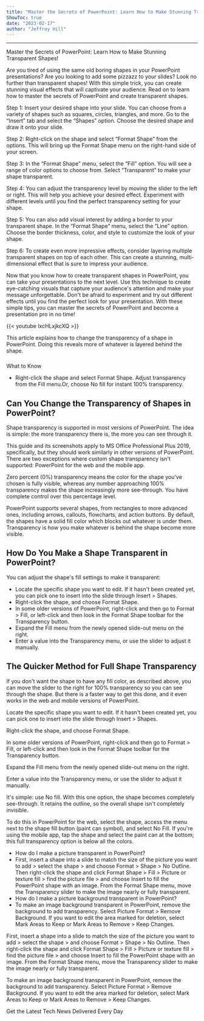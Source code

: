 ```yaml
---
title: "Master the Secrets of PowerPoint: Learn How to Make Stunning Transparent Shapes!"
ShowToc: true 
date: "2023-02-17"
author: "Jeffrey Hill"
---
```

*****
Master the Secrets of PowerPoint: Learn How to Make Stunning Transparent Shapes!

Are you tired of using the same old boring shapes in your PowerPoint presentations? Are you looking to add some pizzazz to your slides? Look no further than transparent shapes! With this simple trick, you can create stunning visual effects that will captivate your audience. Read on to learn how to master the secrets of PowerPoint and create transparent shapes.

Step 1: Insert your desired shape into your slide. You can choose from a variety of shapes such as squares, circles, triangles, and more. Go to the “Insert” tab and select the “Shapes” option. Choose the desired shape and draw it onto your slide.

Step 2: Right-click on the shape and select “Format Shape” from the options. This will bring up the Format Shape menu on the right-hand side of your screen.

Step 3: In the “Format Shape” menu, select the “Fill” option. You will see a range of color options to choose from. Select “Transparent” to make your shape transparent.

Step 4: You can adjust the transparency level by moving the slider to the left or right. This will help you achieve your desired effect. Experiment with different levels until you find the perfect transparency setting for your shape.

Step 5: You can also add visual interest by adding a border to your transparent shape. In the “Format Shape” menu, select the “Line” option. Choose the border thickness, color, and style to customize the look of your shape.

Step 6: To create even more impressive effects, consider layering multiple transparent shapes on top of each other. This can create a stunning, multi-dimensional effect that is sure to impress your audience.

Now that you know how to create transparent shapes in PowerPoint, you can take your presentations to the next level. Use this technique to create eye-catching visuals that capture your audience's attention and make your message unforgettable. Don't be afraid to experiment and try out different effects until you find the perfect look for your presentation. With these simple tips, you can master the secrets of PowerPoint and become a presentation pro in no time!

{{< youtube lxcHLxjkcXQ >}} 




This article explains how to change the transparency of a shape in PowerPoint. Doing this reveals more of whatever is layered behind the shape.

 
### 
What to Know
 
- Right-click the shape and select Format Shape. Adjust transparency from the Fill menu.Or, choose No fill for instant 100% transparency.

 
##   Can You Change the Transparency of Shapes in PowerPoint?  
 

Shape transparency is supported in most versions of PowerPoint. The idea is simple: the more transparency there is, the more you can see through it.

 
This guide and its screenshots apply to MS Office Professional Plus 2019, specifically, but they should work similarly in other versions of PowerPoint. There are two exceptions where custom shape transparency isn't supported: PowerPoint for the web and the mobile app.
 

Zero percent (0%) transparency means the color for the shape you've chosen is fully visible, whereas any number approaching 100% transparency makes the shape increasingly more see-through. You have complete control over this percentage level.

 

PowerPoint supports several shapes, from rectangles to more advanced ones, including arrows, callouts, flowcharts, and action buttons. By default, the shapes have a solid fill color which blocks out whatever is under them. Transparency is how you make whatever is behind the shape become more visible.

 
##   How Do You Make a Shape Transparent in PowerPoint?  
 

You can adjust the shape's fill settings to make it transparent:

 
- Locate the specific shape you want to edit. If it hasn't been created yet, you can pick one to insert into the slide through Insert > Shapes.
 - Right-click the shape, and choose Format Shape.
 - In some older versions of PowerPoint, right-click and then go to Format > Fill, or left-click and then look in the Format Shape toolbar for the Transparency button.
 - Expand the Fill menu from the newly opened slide-out menu on the right.
 - Enter a value into the Transparency menu, or use the slider to adjust it manually.

 
##   The Quicker Method for Full Shape Transparency  
 

If you don't want the shape to have any fill color, as described above, you can move the slider to the right for 100% transparency so you can see through the shape. But there is a faster way to get this done, and it even works in the web and mobile versions of PowerPoint.

 

Locate the specific shape you want to edit. If it hasn't been created yet, you can pick one to insert into the slide through Insert > Shapes.

 

Right-click the shape, and choose Format Shape.

 

In some older versions of PowerPoint, right-click and then go to Format > Fill, or left-click and then look in the Format Shape toolbar for the Transparency button.

 

Expand the Fill menu from the newly opened slide-out menu on the right.

 

Enter a value into the Transparency menu, or use the slider to adjust it manually.

 

It's simple: use No fill. With this one option, the shape becomes completely see-through. It retains the outline, so the overall shape isn't completely invisible.

 

To do this in PowerPoint for the web, select the shape, access the menu next to the shape fill button (paint can symbol), and select No Fill. If you're using the mobile app, tap the shape and select the paint can at the bottom; this full transparency option is below all the colors.

 
- How do I make a picture transparent in PowerPoint?
 - First, insert a shape into a slide to match the size of the picture you want to add > select the shape > and choose Format > Shape > No Outline. Then right-click the shape and click Format Shape > Fill > Picture or texture fill > find the picture file > and choose Insert to fill the PowerPoint shape with an image. From the Format Shape menu, move the Transparency slider to make the image nearly or fully transparent.
 - How do I make a picture background transparent in PowerPoint?
 - To make an image background transparent in PowerPoint, remove the background to add transparency. Select Picture Format > Remove Background. If you want to edit the area marked for deletion, select Mark Areas to Keep or Mark Areas to Remove > Keep Changes.

 
First, insert a shape into a slide to match the size of the picture you want to add > select the shape > and choose Format > Shape > No Outline. Then right-click the shape and click Format Shape > Fill > Picture or texture fill > find the picture file > and choose Insert to fill the PowerPoint shape with an image. From the Format Shape menu, move the Transparency slider to make the image nearly or fully transparent.
 
To make an image background transparent in PowerPoint, remove the background to add transparency. Select Picture Format > Remove Background. If you want to edit the area marked for deletion, select Mark Areas to Keep or Mark Areas to Remove > Keep Changes.
 

Get the Latest Tech News Delivered Every Day




